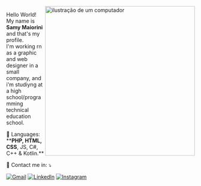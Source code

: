 <img src="https://raw.githubusercontent.com/MicaelliMedeiros/micaellimedeiros/master/image/computer-illustration.png" alt="ilustração de um computador" min-width="400px" max-width="400px" width="400px" align="right">

<p align="left"> 
  Hello World! My name is <strong>Samy Maiorini</strong> and that's my profile.<br>
  I'm working rn as a graphic and web designer in a small company, and i'm studiyng at a high school/programming technical education school.
</p>

<p align="left">
  🦄 Languages: **<B>PHP, HTML, CSS</B>, JS, C#, C++ & Kotlin.**
</p>

<p align="left">
  💌 Contact me in: ⤵️
</p>

<p align="left">
  <a href="#" title="Gmail">
  <img src="https://img.shields.io/badge/-Gmail-FF0000?style=flat-square&labelColor=FF0000&logo=gmail&logoColor=white&link=samyfabricio25@gmail.com" alt="Gmail"/></a>
  <a href="#" title="LinkedIn">
  <img src="https://img.shields.io/badge/-Linkedin-0e76a8?style=flat-square&logo=Linkedin&logoColor=white&link=https://www.linkedin.com/in/samy-fabr%C3%ADcio-maiorini-pav%C3%A3o-654376307/" alt="LinkedIn"/></a>
  <a href="#" title="WhatsApp">
  <a href="#" title="Instagram">
  <img src="https://img.shields.io/badge/-Instagram-DF0174?style=flat-square&labelColor=DF0174&logo=instagram&logoColor=white&link=https://www.instagram.com/samy_maiorini/" alt="Instagram"/></a>
</p>








<!---
samy-maiorini/samy-maiorini is a ✨ special ✨ repository because its `README.md` (this file) appears on your GitHub profile.
You can click the Preview link to take a look at your changes.

<!DOCTYPE html>
<html>
<head>
<style>

</style>
<h1> Welcome to my profile, I'm Samy!</h1>
<h2>That's my GitHub, be my guest.</h2>
</head>
<body>


<p>
- 👋 Hi, I’m @samy-maiorini <br>
- 👀 I’m interested in Football (the real one, not the american), Santos FC, programming and learning. <br>
- 😄 Pronouns: He/Him. <br>
- ⚡ Fun fact: I broke the same leg at the same place 2 times.</p>

</body>
</html>
--->
